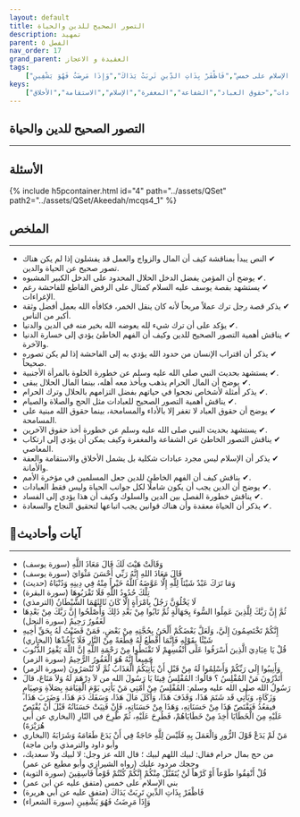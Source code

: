 ```yaml
---
layout: default
title: التصور الصحيح للدين والحياة
description: تمهيد 
parent: الفصل ٥
nav_order: 17
grand_parent: العقيدة و الاعجاز
tags: 
    ["وَقَالَتْ هَيْتَ لَكَ قَالَ مَعَاذَ اللَّهِ","قَالَ مَعَاذَ اللهِ إِنَّهُ رَبِّي أَحْسَنَ مَثْوَايَ","وَمَا تَرَكَ عَبْدٌ شَيْئاً لِلَّهِ إِلَّا عَوَّضَهُ اللَّهُ خَيْراً مِنْهُ فِي دِينِهِ وَدُنْيَاهُ","تِلْكَ حُدُودُ اللَّهِ فَلَا تَقْرَبُوهَا","لَا يَخْلُوَنَّ رَجُلٌ بِامْرَأَةٍ إِلَّا كَانَ ثَالِثَهُمَا الشَّيْطَانُ","ثُمَّ إِنَّ رَبَّكَ لِلَّذِينَ عَمِلُوا السُّوءَ بِجَهَالَةٍ ثُمَّ تَابُوا مِنْ بَعْدِ ذَلِكَ وَأَصْلَحُوا إِنَّ رَبَّكَ مِنْ بَعْدِهَا لَغَفُورٌ رَحِيمٌ","إِنَّكُمْ تَخْتَصِمُونَ إِلَيَّ، وَلَعَلَّ بَعْضَكُمْ أَلْحَنُ بِحُجَّتِهِ مِنْ بَعْضٍ، فَمَنْ قَضَيْتُ لَهُ بِحَقِّ أَخِيهِ شَيْئًا بِقَوْلِهِ فَإِنَّمَا أَقْطَعُ لَهُ قِطْعَةً مِنْ النَّارِ فَلَا يَأْخُذْهَا","قُلْ يَا عِبَادِيَ الَّذِينَ أَسْرَفُوا عَلَى أَنْفُسِهِمْ لَا تَقْنَطُوا مِنْ رَحْمَةِ اللَّهِ إِنَّ اللَّهَ يَغْفِرُ الذُّنُوبَ جَمِيعاً إِنَّهُ هُوَ الْغَفُورُ الرَّحِيمُ","وَأَنِيبُوا إِلَى رَبِّكُمْ وَأَسْلِمُوا لَهُ مِنْ قَبْلِ أَنْ يَأْتِيَكُمُ الْعَذَابُ ثُمَّ لَا تُنْصَرُونَ","أَتَدْرُونَ مَنْ المُفْلِسُ ؟ قالُوا: المُفْلِسُ فِينَا يَا رَسُولَ الله من لاَ دِرْهَمَ لَهُ وَلاَ مَتَاعَ، قالَ رَسُولُ الله صلى الله عليه وسلم: المُفْلِسُ مِنْ أَمّتِي مَنْ يَأتِي يَوْمَ الْقِيَامَةِ بِصَلاَةِ وَصِيَامٍ وَزَكَاةٍ، وَيَأْتِي قَد شَتَمَ هَذَا، وَقَذَفَ هَذَا، وَأَكَلَ مَالَ هَذَا، وَسَفَكَ دَمَ هَذَا، وَضَرَبَ هَذَا، فيقعُدُ فَيَقْتَصّ هَذَا مِنْ حَسَنَاتِهِ، وَهَذَا مِنْ حَسَنَاتِهِ، فَإِنْ فَنِيَتْ حَسَنَاتُهُ قَبْلَ أَنْ يُقْتَصّ عَلَيْهِ مِنَ الْخَطَايَا أُخِذَ مِنْ خَطَايَاهُمْ، فَطُرِحَ عَلَيْهِ، ثُمّ طُرِحَ في النّارِ","مَنْ لَمْ يَدَعْ قَوْلَ الزُّورِ وَالْعَمَلَ بِهِ فَلَيْسَ لِلَّهِ حَاجَةٌ فِي أَنْ يَدَعَ طَعَامَهُ وَشَرَابَهُ","من حج بمال حرام فقال: لبيك اللهم لبيك ؛ قال الله عز وجل: لا لبيك ولا سعديك، وحجك مردود عليك","قُلْ أَنْفِقُوا طَوْعاً أَوْ كَرْهاً لَنْ يُتَقَبَّلَ مِنْكُمْ إِنَّكُمْ كُنْتُمْ قَوْماً فَاسِقِينَ","بني الإسلام على خمس","فَاظْفَرْ بِذَاتِ الدِّينِ تَرِبَتْ يَدَاكَ","وَإِذَا مَرِضَتُ فَهُوَ يَشْفِينِ"]
keys:
    ["التصور الصحيح","الدخل الحلال","الحرام","العبادات","حقوق العباد","الشفاعة","المغفرة","الإسلام","الاستقامة","الأخلاق"]
---
```

## ‏التصور الصحيح للدين والحياة
***
## الأسئلة 
{% include h5pcontainer.html id="4" path="../assets/QSet" path2="../assets/QSet/Akeedah/mcqs4_1" %}
## الملخص
***
- ‏✔ النص يبدأ بمناقشة كيف أن المال والزواج والعمل قد يفشلون إذا لم يكن هناك تصور صحيح عن الحياة والدين. 
- ‏✔ يوضح أن المؤمن يفضل الدخل الحلال المحدود على الدخل الكبير المشبوه. 
- ‏✔ يستشهد بقصة يوسف عليه السلام كمثال على الرفض القاطع للفاحشة رغم الإغراءات. 
- ‏✔ يذكر قصة رجل ترك عملاً مربحاً لأنه كان ينقل الخمر، فكافأه الله بعمل أفضل وثقة أكبر من الناس. 
- ‏✔ يؤكد على أن ترك شيء لله يعوضه الله بخير منه في الدين والدنيا. 
- ‏✔ يناقش أهمية التصور الصحيح للدين وكيف أن الفهم الخاطئ يؤدي إلى خسارة الدنيا والآخرة. 
- ‏✔ يذكر أن اقتراب الإنسان من حدود الله يؤدي به إلى الفاحشة إذا لم يكن تصوره صحيحاً. 
- ‏✔ يستشهد بحديث النبي صلى الله عليه وسلم عن خطورة الخلوة بالمرأة الأجنبية. 
- ‏✔ يوضح أن المال الحرام يذهب ويأخذ معه أهله، بينما المال الحلال يبقى. 
- ‏✔ يذكر أمثلة لأشخاص نجحوا في حياتهم بفضل التزامهم بالحلال وترك الحرام. 
- ‏✔ يناقش أهمية التصور الصحيح للعبادات مثل الحج والصلاة والصيام. 
- ‏✔ يوضح أن حقوق العباد لا تغفر إلا بالأداء والمسامحة، بينما حقوق الله مبنية على المسامحة. 
- ‏✔ يستشهد بحديث النبي صلى الله عليه وسلم عن خطورة أخذ حقوق الآخرين. 
- ‏✔ يناقش التصور الخاطئ عن الشفاعة والمغفرة وكيف يمكن أن يؤدي إلى ارتكاب المعاصي. 
- ‏✔ يذكر أن الإسلام ليس مجرد عبادات شكلية بل يشمل الأخلاق والاستقامة والعفة والأمانة. 
- ‏✔ يناقش كيف أن الفهم الخاطئ للدين جعل المسلمين في مؤخرة الأمم. 
- ‏✔ يوضح أن الدين يجب أن يكون شاملًا لكل جوانب الحياة وليس فقط العبادات. 
- ‏✔ يناقش خطورة الفصل بين الدين والسلوك وكيف أن هذا يؤدي إلى الفساد. 
- ‏✔ يذكر أن الحياة معقدة وأن هناك قوانين يجب اتباعها لتحقيق النجاح والسعادة. 

## 📜آيات وأحاديث
***
- ‏وَقَالَتْ هَيْتَ لَكَ قَالَ مَعَاذَ اللَّهِ (سورة يوسف)
- ‏قَالَ مَعَاذَ اللهِ إِنَّهُ رَبِّي أَحْسَنَ مَثْوَايَ (سورة يوسف)
- ‏وَمَا تَرَكَ عَبْدٌ شَيْئاً لِلَّهِ إِلَّا عَوَّضَهُ اللَّهُ خَيْراً مِنْهُ فِي دِينِهِ وَدُنْيَاهُ (حديث)
- ‏تِلْكَ حُدُودُ اللَّهِ فَلَا تَقْرَبُوهَا (سورة البقرة)
- ‏لَا يَخْلُوَنَّ رَجُلٌ بِامْرَأَةٍ إِلَّا كَانَ ثَالِثَهُمَا الشَّيْطَانُ (الترمذي)
- ‏ثُمَّ إِنَّ رَبَّكَ لِلَّذِينَ عَمِلُوا السُّوءَ بِجَهَالَةٍ ثُمَّ تَابُوا مِنْ بَعْدِ ذَلِكَ وَأَصْلَحُوا إِنَّ رَبَّكَ مِنْ بَعْدِهَا لَغَفُورٌ رَحِيمٌ (سورة النحل)
- ‏إِنَّكُمْ تَخْتَصِمُونَ إِلَيَّ، وَلَعَلَّ بَعْضَكُمْ أَلْحَنُ بِحُجَّتِهِ مِنْ بَعْضٍ، فَمَنْ قَضَيْتُ لَهُ بِحَقِّ أَخِيهِ شَيْئًا بِقَوْلِهِ فَإِنَّمَا أَقْطَعُ لَهُ قِطْعَةً مِنْ النَّارِ فَلَا يَأْخُذْهَا (البخاري)
- ‏قُلْ يَا عِبَادِيَ الَّذِينَ أَسْرَفُوا عَلَى أَنْفُسِهِمْ لَا تَقْنَطُوا مِنْ رَحْمَةِ اللَّهِ إِنَّ اللَّهَ يَغْفِرُ الذُّنُوبَ جَمِيعاً إِنَّهُ هُوَ الْغَفُورُ الرَّحِيمُ (سورة الزمر)
- ‏وَأَنِيبُوا إِلَى رَبِّكُمْ وَأَسْلِمُوا لَهُ مِنْ قَبْلِ أَنْ يَأْتِيَكُمُ الْعَذَابُ ثُمَّ لَا تُنْصَرُونَ (سورة الزمر)
- ‏أَتَدْرُونَ مَنْ المُفْلِسُ ؟ قالُوا: المُفْلِسُ فِينَا يَا رَسُولَ الله من لاَ دِرْهَمَ لَهُ وَلاَ مَتَاعَ، قالَ رَسُولُ الله صلى الله عليه وسلم: المُفْلِسُ مِنْ أَمّتِي مَنْ يَأتِي يَوْمَ الْقِيَامَةِ بِصَلاَةِ وَصِيَامٍ وَزَكَاةٍ، وَيَأْتِي قَد شَتَمَ هَذَا، وَقَذَفَ هَذَا، وَأَكَلَ مَالَ هَذَا، وَسَفَكَ دَمَ هَذَا، وَضَرَبَ هَذَا، فيقعُدُ فَيَقْتَصّ هَذَا مِنْ حَسَنَاتِهِ، وَهَذَا مِنْ حَسَنَاتِهِ، فَإِنْ فَنِيَتْ حَسَنَاتُهُ قَبْلَ أَنْ يُقْتَصّ عَلَيْهِ مِنَ الْخَطَايَا أُخِذَ مِنْ خَطَايَاهُمْ، فَطُرِحَ عَلَيْهِ، ثُمّ طُرِحَ في النّارِ (البخاري عن أَبي هُرَيْرَةَ)
- ‏مَنْ لَمْ يَدَعْ قَوْلَ الزُّورِ وَالْعَمَلَ بِهِ فَلَيْسَ لِلَّهِ حَاجَةٌ فِي أَنْ يَدَعَ طَعَامَهُ وَشَرَابَهُ (البخاري وأبو داود والترمذي وابن ماجة)
- ‏من حج بمال حرام فقال: لبيك اللهم لبيك ؛ قال الله عز وجل: لا لبيك ولا سعديك، وحجك مردود عليك (رواه الشيرازي وأبو مطيع عن عمر)
- ‏قُلْ أَنْفِقُوا طَوْعاً أَوْ كَرْهاً لَنْ يُتَقَبَّلَ مِنْكُمْ إِنَّكُمْ كُنْتُمْ قَوْماً فَاسِقِينَ (سورة التوبة)
- ‏بني الإسلام على خمس (متفق عليه عن ابن عمر)
- ‏فَاظْفَرْ بِذَاتِ الدِّينِ تَرِبَتْ يَدَاكَ (متفق عليه عن أبي هريرة)
- ‏وَإِذَا مَرِضَتُ فَهُوَ يَشْفِينِ (سورة الشعراء)

